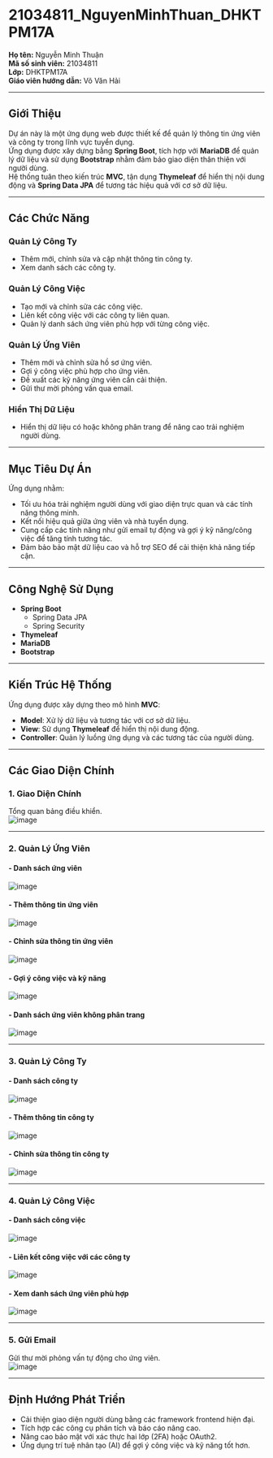 # 21034811_NguyenMinhThuan_DHKTPM17A

**Họ tên:** Nguyễn Minh Thuận  
**Mã số sinh viên:** 21034811  
**Lớp:** DHKTPM17A  
**Giáo viên hướng dẫn:** Võ Văn Hải  

---

## Giới Thiệu

Dự án này là một ứng dụng web được thiết kế để quản lý thông tin ứng viên và công ty trong lĩnh vực tuyển dụng.  
Ứng dụng được xây dựng bằng **Spring Boot**, tích hợp với **MariaDB** để quản lý dữ liệu và sử dụng **Bootstrap** nhằm đảm bảo giao diện thân thiện với người dùng.  
Hệ thống tuân theo kiến trúc **MVC**, tận dụng **Thymeleaf** để hiển thị nội dung động và **Spring Data JPA** để tương tác hiệu quả với cơ sở dữ liệu.

---

## Các Chức Năng

### Quản Lý Công Ty

- Thêm mới, chỉnh sửa và cập nhật thông tin công ty.  
- Xem danh sách các công ty.  

### Quản Lý Công Việc

- Tạo mới và chỉnh sửa các công việc.  
- Liên kết công việc với các công ty liên quan.  
- Quản lý danh sách ứng viên phù hợp với từng công việc.  

### Quản Lý Ứng Viên

- Thêm mới và chỉnh sửa hồ sơ ứng viên.  
- Gợi ý công việc phù hợp cho ứng viên.  
- Đề xuất các kỹ năng ứng viên cần cải thiện.  
- Gửi thư mời phỏng vấn qua email.  

### Hiển Thị Dữ Liệu

- Hiển thị dữ liệu có hoặc không phân trang để nâng cao trải nghiệm người dùng.  

---

## Mục Tiêu Dự Án

Ứng dụng nhằm:  

- Tối ưu hóa trải nghiệm người dùng với giao diện trực quan và các tính năng thông minh.  
- Kết nối hiệu quả giữa ứng viên và nhà tuyển dụng.  
- Cung cấp các tính năng như gửi email tự động và gợi ý kỹ năng/công việc để tăng tính tương tác.  
- Đảm bảo bảo mật dữ liệu cao và hỗ trợ SEO để cải thiện khả năng tiếp cận.  

---

## Công Nghệ Sử Dụng

- **Spring Boot**  
  - Spring Data JPA  
  - Spring Security  
- **Thymeleaf**  
- **MariaDB**  
- **Bootstrap**  

---

## Kiến Trúc Hệ Thống

Ứng dụng được xây dựng theo mô hình **MVC**:

- **Model**: Xử lý dữ liệu và tương tác với cơ sở dữ liệu.  
- **View**: Sử dụng **Thymeleaf** để hiển thị nội dung động.  
- **Controller**: Quản lý luồng ứng dụng và các tương tác của người dùng.  

---

## Các Giao Diện Chính

### 1. **Giao Diện Chính**  
Tổng quan bảng điều khiển.  
![image](https://github.com/user-attachments/assets/57a63802-a473-455a-b9a1-c58c317b69b7)

---

### 2. **Quản Lý Ứng Viên**  
#### - Danh sách ứng viên  
![image](https://github.com/user-attachments/assets/379c93de-5d06-46d3-98c1-d12c6e427578)

#### - Thêm thông tin ứng viên  
![image](https://github.com/user-attachments/assets/2f5def27-5a18-4fc8-b8d6-4ff0af783495)


#### - Chỉnh sửa thông tin ứng viên  
![image](https://github.com/user-attachments/assets/d1d874b4-be28-4593-8b41-73189ced9dd7)


#### - Gợi ý công việc và kỹ năng  
![image](https://github.com/user-attachments/assets/c02a9a1e-fb21-4503-8c71-68c054a550ef)

#### - Danh sách ứng viên không phân trang  
![image](https://github.com/user-attachments/assets/5a0bc716-0821-4f83-9fba-1e3ef39fb32e)

---

### 3. **Quản Lý Công Ty**  
#### - Danh sách công ty  
![image](https://github.com/user-attachments/assets/bcf58f6d-3224-4101-b02d-565a13704840)


#### - Thêm thông tin công ty  
![image](https://github.com/user-attachments/assets/0248a9fe-8753-4130-866b-0f321495febf)

#### - Chỉnh sửa thông tin công ty  
![image](https://github.com/user-attachments/assets/b54b65ef-4c57-44f6-9d14-3a3474f1a9a6)

---

### 4. **Quản Lý Công Việc**  
#### - Danh sách công việc  
![image](https://github.com/user-attachments/assets/c7e3823d-ed5e-4c95-acce-ebf377176147)

#### - Liên kết công việc với các công ty  
![image](https://github.com/user-attachments/assets/86db4111-29da-432a-b7f9-cc76d3ceeba2)


#### - Xem danh sách ứng viên phù hợp  
![image](https://github.com/user-attachments/assets/6dbdbc64-f954-4aec-b6e0-42f2679d0e3a)

---

### 5. **Gửi Email**  
Gửi thư mời phỏng vấn tự động cho ứng viên.  
![image](https://github.com/user-attachments/assets/b6483c00-92af-43ea-9b2a-e3ad03369534)


---

## Định Hướng Phát Triển

- Cải thiện giao diện người dùng bằng các framework frontend hiện đại.  
- Tích hợp các công cụ phân tích và báo cáo nâng cao.  
- Nâng cao bảo mật với xác thực hai lớp (2FA) hoặc OAuth2.  
- Ứng dụng trí tuệ nhân tạo (AI) để gợi ý công việc và kỹ năng tốt hơn.  
